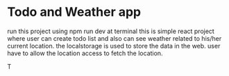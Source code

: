 # Todo and Weather app
run this project using npm run dev at terminal
this is simple react project where user can create todo list and also can see weather related to his/her current location.
the localstorage is used to store the data in the web.
user have to allow the location access to fetch the location.


T

